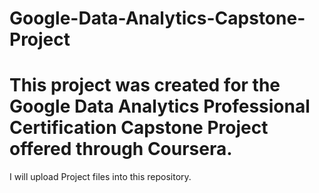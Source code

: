 # Google-Data-Analytics-Capstone-Project

# This project was created for the Google Data Analytics Professional Certification Capstone Project offered through Coursera.

I will upload Project files into this repository.

